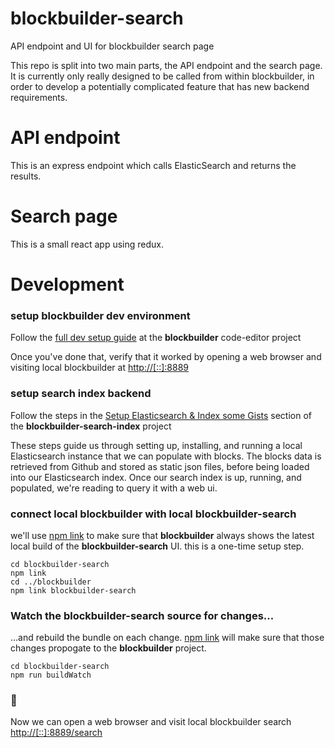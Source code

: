 # blockbuilder-search
API endpoint and UI for blockbuilder search page

This repo is split into two main parts, the API endpoint and the search page. It is currently only really designed
to be called from within blockbuilder, in order to develop a potentially complicated feature that has new backend requirements. 

# API endpoint
This is an express endpoint which calls ElasticSearch and returns the results.

# Search page
This is a small react app using redux.

# Development

### setup blockbuilder dev environment

Follow the [full dev setup guide](https://github.com/enjalot/blockbuilder/wiki/Development#development) at the **blockbuilder** code-editor project

Once you've done that, verify that it worked by opening a web browser and visiting local blockbuilder at [http://[::]:8889](http://[::]:8889)

### setup search index backend

Follow the steps in the [Setup Elasticsearch & Index some Gists](https://github.com/enjalot/blockbuilder-search-index#setup-elasticsearch--index-some-gists) section of the **blockbuilder-search-index** project

These steps guide us through setting up, installing, and running a local Elasticsearch instance that we can populate with blocks.  The blocks data is retrieved from Github and stored as static json files, before being loaded into our Elasticsearch index.  Once our search index is up, running, and populated, we're reading to query it with a web ui. 

### connect local blockbuilder with local blockbuilder-search

we'll use [npm link](https://docs.npmjs.com/cli/link) to make sure that **blockbuilder** always shows the latest local build of the **blockbuilder-search** UI. this is a one-time setup step. 

```
cd blockbuilder-search
npm link
cd ../blockbuilder
npm link blockbuilder-search
```

### Watch the **blockbuilder-search** source for changes...

...and rebuild the bundle on each change.  [npm link](https://docs.npmjs.com/cli/link) will make sure that those changes propogate to the **blockbuilder** project.

```
cd blockbuilder-search
npm run buildWatch
```

### 🎉

Now we can open a web browser and visit local blockbuilder search [http://[::]:8889/search](http://[::]:8889/search)